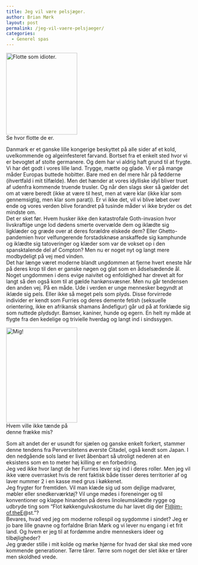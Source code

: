 ```yaml
---
title: Jeg vil være pelsjæger.
author: Brian Mørk
layout: post
permalink: /jeg-vil-vaere-pelsjaeger/
categories:
  - Generel spas
---
```

<div class="bitImage bitRight" style="width: 192px">
  <img width="192" height="221" alt="Flotte som idioter." src="http://www.abekat.net/images/furry.jpg" /><br /> Se hvor flotte de er.
</div>

Danmark er et ganske lille kongerige beskyttet på alle sider af et kold, uvelkommende og algeinfesteret farvand. Bortset fra et enkelt sted hvor vi er bevogtet af stolte germanere. Og dem har vi aldrig haft grund til at frygte.  
Vi har det godt i vores lille land. Trygge, mætte og glade. Vi er på mange måder Europas buttede hobitter. Bare med en del mere hår på fødderne (ihvertfald i mit tilfælde). Men det hænder at vores idylliske idyl bliver truet af udenfra kommende truende trusler. Og når den slags sker så gælder det om at være beredt (ikke at være til hest, men at være klar (ikke klar som gennemsigtig, men klar som parat)). Er vi ikke det, vil vi blive løbet over ende og vores verden blive forandret på tusinde måder vi ikke bryder os det mindste om.  
Det er sket før. Hvem husker ikke den katastrofale Goth-invasion hvor livskraftige unge lod dødens smerte overvælde dem og iklædte sig ligklæder og græde over at deres forældre elskede dem? Eller Ghetto-pandemien hvor velfungerende forstadsknøse anskaffede sig kamphunde og iklædte sig tatoveringer og klæder som var de vokset op i den spansktalende del af Compton? Men nu er noget nyt og langt mere modbydeligt på vej med vinden.  
Det har længe været moderne blandt ungdommen at fjerne hvert eneste hår på deres krop til den er ganske nøgen og glat som en ådselsædende ål. Noget ungdommen i dens evige naivitet og enfoldighed har drevet alt for langt så den også kom til at gælde hankønsvæsner. Men nu går tendensen den anden vej. På en måde. Ude i verden er unge mennesker begyndt at iklæde sig pels. Eller ikke så meget pels som plyds. Disse forvirrede individer er kendt som Furries og deres demente fetish (seksuelle orientering, ikke en afrikansk shamans åndefigur) går ud på at forklæde sig som nuttede plydsdyr. Bamser, kaniner, hunde og egern. En helt ny måde at flygte fra den kedelige og trivielle hverdag og langt ind i sindssygen.

<div class="bitImage bitLeft" style="width: 192px">
  <img width="192" height="257" alt="Mig!" src="http://www.abekat.net/images/sexy.jpg" /><br /> Hvem ville ikke tænde på denne frække mis?
</div>

Som alt andet der er usundt for sjælen og ganske enkelt forkert, stammer denne tendens fra Perversitetens øverste Citadel, også kendt som Japan. I den nedgående sols land er livet åbenbart så utroligt nederen at en eksistens som en to meter høj killing er en forbedring.  
Jeg ved ikke hvor langt de her Furries lever sig ind i deres roller. Men jeg vil ikke være overrasket hvis de rent faktisk både tisser deres territorier af og laver nummer 2 i en kasse med grus i køkkenet.  
Jeg frygter for fremtiden. Vil man klæde sig ud som dejlige madvarer, møbler eller snedkerværktøj? Vil unge mødes i foreneinger og til konventioner og klappe hinanden på deres linoleumsklædte rygge og udbryde ting som “Flot køkkengulvskostume du har lavet dig der Fl@im-of.theE@st.”?  
Bevares, hvad ved jeg om moderne rollespil og sygdomme i sindet? Jeg er jo bare lille gnavne og forfaldne Brian Mørk og vi lever nu engang i et frit land. Og hvem er jeg til at fordømme andre menneskers ideer og tilbøjligheder?  
Jeg græder stille i mit kolde og mørke hjørne for hvad der skal ske med vore kommende generationer. Tørre tårer. Tørre som noget der slet ikke er tårer men skoldhed vrede.